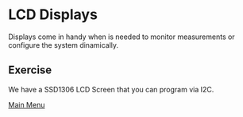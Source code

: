 # LCD Displays

Displays come in handy when is needed to monitor measurements or configure the system dinamically.


## Exercise

We have a SSD1306 LCD Screen that you can program via I2C.

[Main Menu](../README.md)